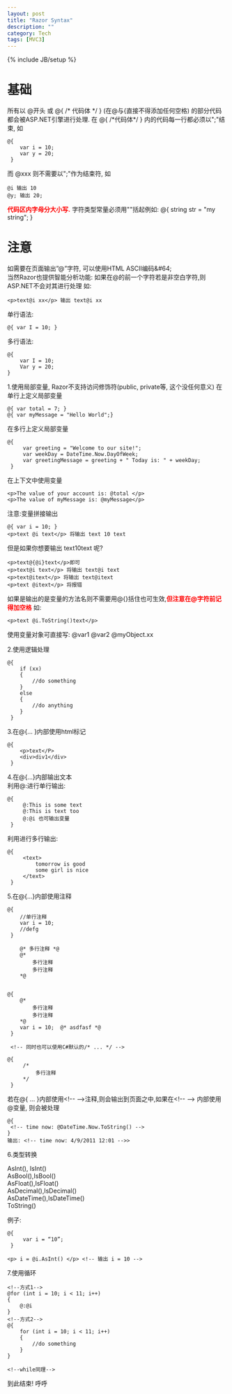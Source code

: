 ```yaml
---
layout: post
title: "Razor Syntax"
description: ""
category: Tech
tags: [MVC3]
---
```

{% include JB/setup %}

# 基础

所有以 @开头 或 @\{ /\* 代码体 \*/ \}  \(在@与\{直接不得添加任何空格\) 的部分代码都会被ASP.NET引擎进行处理\. 在 @\{ /\*代码体\*/ \} 内的代码每一行都必须以";"结束, 如  

    @{
	    var i = 10;
	    var y = 20;
	 }

而 @xxx 则不需要以";"作为结束符, 如  

    @i 输出 10  
    @y; 输出 20;  

<b><span style="color:red">代码区内字母分大小写.</span></b>
字符类型常量必须用""括起例如: @\{ string str = "my string"; \}  


# 注意

如需要在页面输出”@”字符, 可以使用HTML ASCII编码&\#64;  
当然Razor也提供智能分析功能: 如果在@的前一个字符若是非空白字符,则ASP\.NET不会对其进行处理 
如:  

	<p>text@i xx</p> 输出 text@i xx

单行语法:  

    @{ var I = 10; }  

多行语法:  

	@{
        var I = 10;  
        Var y = 20;  
    }

1.使用局部变量, Razor不支持访问修饰符\(public, private等, 这个没任何意义\)
在单行上定义局部变量  

	@{ var total = 7; }  
	@{ var myMessage = "Hello World";}  

在多行上定义局部变量  
	
	@{
	     var greeting = "Welcome to our site!";
	     var weekDay = DateTime.Now.DayOfWeek;
	     var greetingMessage = greeting + " Today is: " + weekDay;
	 }

在上下文中使用变量  

    <p>The value of your account is: @total </p>
    <p>The value of myMessage is: @myMessage</p>

注意:变量拼接输出  

	@{ var i = 10; }  
	<p>text @i text</p> 将输出 text 10 text  

但是如果你想要输出 text10text 呢?  

	<p>text@{@i}text</p>即可
	<p>text@i text</p> 将输出 text@i text
	<p>text@itext</p> 将输出 text@itext
	<p>text @itext</p> 将报错

如果是输出的是变量的方法名则不需要用@\{\}括住也可生效,<b><span style="color:red">但注意在@字符前记得加空格</span></b> 如:  

	<p>text @i.ToString()text</p>

使用变量对象可直接写: @var1 @var2 @myObject\.xx  

2.使用逻辑处理  

	@{
	    if (xx)
	    {
	    	//do something
	    }
	    else
	    {
	    	//do anything
	    }
	 }

3.在@\{\.\.\. \}内部使用html标记  
	
	@{
	    <p>text</P>
	    <div>div1</div>
 	 }

4.在@\{\.\.\.\}内部输出文本  
利用@:进行单行输出:  

	@{
	     @:This is some text
	     @:This is text too
	     @:@i 也可输出变量
	 }

利用<text />进行多行输出:  

	@{
	     <text>
	         tomorrow is good
	         some girl is nice
	     </text>
	 }

5.在@\{\.\.\.\}内部使用注释  

	@{
	    //单行注释
	    var i = 10;
	    //defg
	 }
	  
	    @* 多行注释 *@
	    @* 
	        多行注释
	        多行注释 
	    *@
	  
	  
	@{
	    @*
	        多行注释
	        多行注释 
	    *@
	    var i = 10;  @* asdfasf *@
	 }
	  
	 <!-- 同时也可以使用C#默认的/* ... */ -->
	  
	@{
	     /*
	         多行注释 
	     */
	 }

若在@\{ \.\.\. \}内部使用<\!\-\- \-\->注释,则会输出到页面之中,如果在<\!\-\- \-\->  内部使用@变量, 则会被处理  

	@{
	 <!-- time now: @DateTime.Now.ToString() -->
	}
	输出: <!-- time now: 4/9/2011 12:01 -->>

6.类型转换  

AsInt\(\), IsInt\(\)  
AsBool\(\),IsBool\(\)  
AsFloat\(\),IsFloat\(\)  
AsDecimal\(\),IsDecimal\(\)  
AsDateTime\(\),IsDateTime\(\)  
ToString\(\)  

例子:  

	@{
	     var i = “10”;
	 }
	  
	<p> i = @i.AsInt() </p> <!-- 输出 i = 10 --> 

7.使用循环  

	<!--方式1-->
	@for (int i = 10; i < 11; i++)
	{
	    @:@i
	}
	<!--方式2-->
	@{
	    for (int i = 10; i < 11; i++)
	    {
	        //do something
	    }
	}
	  
	<!--while同理-->

到此结束\! 呼呼  